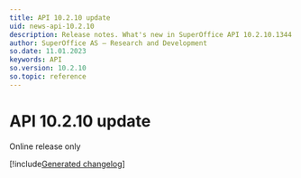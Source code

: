```yaml
---
title: API 10.2.10 update
uid: news-api-10.2.10
description: Release notes. What's new in SuperOffice API 10.2.10.1344
author: SuperOffice AS – Research and Development
so.date: 11.01.2023
keywords: API
so.version: 10.2.10
so.topic: reference
---
```


# API 10.2.10 update

Online release only

[!include[Generated changelog](includes/changes-10.2.10.1344.md)]
